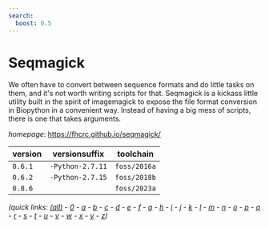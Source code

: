 ```yaml
---
search:
  boost: 0.5
---
```

# Seqmagick

We often have to convert between sequence formats and do little tasks on them, and it's not worth   writing scripts for that. Seqmagick is a kickass little utility built in the spirit of imagemagick to expose the   file format conversion in Biopython in a convenient way. Instead of having a big mess of scripts, there is one that   takes arguments.

*homepage*: <https://fhcrc.github.io/seqmagick/>

version | versionsuffix | toolchain
--------|---------------|----------
``0.6.1`` | ``-Python-2.7.11`` | ``foss/2016a``
``0.6.2`` | ``-Python-2.7.15`` | ``foss/2018b``
``0.8.6`` |  | ``foss/2023a``


*(quick links: [(all)](../index.md) - [0](../0/index.md) - [a](../a/index.md) - [b](../b/index.md) - [c](../c/index.md) - [d](../d/index.md) - [e](../e/index.md) - [f](../f/index.md) - [g](../g/index.md) - [h](../h/index.md) - [i](../i/index.md) - [j](../j/index.md) - [k](../k/index.md) - [l](../l/index.md) - [m](../m/index.md) - [n](../n/index.md) - [o](../o/index.md) - [p](../p/index.md) - [q](../q/index.md) - [r](../r/index.md) - [s](../s/index.md) - [t](../t/index.md) - [u](../u/index.md) - [v](../v/index.md) - [w](../w/index.md) - [x](../x/index.md) - [y](../y/index.md) - [z](../z/index.md))*

